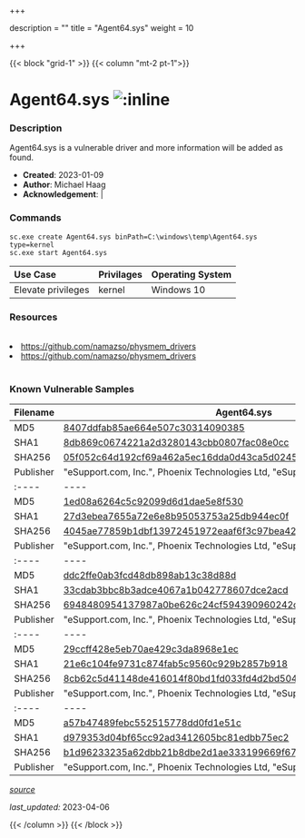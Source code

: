 +++

description = ""
title = "Agent64.sys"
weight = 10

+++


{{< block "grid-1" >}}
{{< column "mt-2 pt-1">}}


# Agent64.sys ![:inline](/images/twitter_verified.png) 


### Description

Agent64.sys is a vulnerable driver and more information will be added as found.

- **Created**: 2023-01-09
- **Author**: Michael Haag
- **Acknowledgement**:  | [](https://twitter.com/)

### Commands

```
sc.exe create Agent64.sys binPath=C:\windows\temp\Agent64.sys type=kernel
sc.exe start Agent64.sys
```

| Use Case | Privilages | Operating System | 
|:---- | ---- | ---- |
| Elevate privileges | kernel | Windows 10 |

### Resources
<br>
<li><a href=" https://github.com/namazso/physmem_drivers"> https://github.com/namazso/physmem_drivers</a></li>
<li><a href="https://github.com/namazso/physmem_drivers">https://github.com/namazso/physmem_drivers</a></li>
<br>

### Known Vulnerable Samples

| Filename | Agent64.sys |
|:---- | ---- | 
| MD5 | <a href="https://www.virustotal.com/gui/file/8407ddfab85ae664e507c30314090385">8407ddfab85ae664e507c30314090385</a> |
| SHA1 | <a href="https://www.virustotal.com/gui/file/8db869c0674221a2d3280143cbb0807fac08e0cc">8db869c0674221a2d3280143cbb0807fac08e0cc</a> |
| SHA256 | <a href="https://www.virustotal.com/gui/file/05f052c64d192cf69a462a5ec16dda0d43ca5d0245900c9fcb9201685a2e7748">05f052c64d192cf69a462a5ec16dda0d43ca5d0245900c9fcb9201685a2e7748</a> |
| Publisher | &#34;eSupport.com, Inc.&#34;, Phoenix Technologies Ltd, &#34;eSupport.com, Inc&#34;  || Signature | eSupport.com, Inc., GlobalSign CodeSigning CA - SHA256 - G2, GlobalSign, GlobalSign Root CA - R1   || Filename | Agent64.sys |
|:---- | ---- | 
| MD5 | <a href="https://www.virustotal.com/gui/file/1ed08a6264c5c92099d6d1dae5e8f530">1ed08a6264c5c92099d6d1dae5e8f530</a> |
| SHA1 | <a href="https://www.virustotal.com/gui/file/27d3ebea7655a72e6e8b95053753a25db944ec0f">27d3ebea7655a72e6e8b95053753a25db944ec0f</a> |
| SHA256 | <a href="https://www.virustotal.com/gui/file/4045ae77859b1dbf13972451972eaaf6f3c97bea423e9e78f1c2f14330cd47ca">4045ae77859b1dbf13972451972eaaf6f3c97bea423e9e78f1c2f14330cd47ca</a> |
| Publisher | &#34;eSupport.com, Inc.&#34;, Phoenix Technologies Ltd, &#34;eSupport.com, Inc&#34;  || Signature | Phoenix Technologies Ltd, GlobalSign ObjectSign CA, GlobalSign Primary Object Publishing CA, GlobalSign Root CA - R1   || Filename | Agent64.sys |
|:---- | ---- | 
| MD5 | <a href="https://www.virustotal.com/gui/file/ddc2ffe0ab3fcd48db898ab13c38d88d">ddc2ffe0ab3fcd48db898ab13c38d88d</a> |
| SHA1 | <a href="https://www.virustotal.com/gui/file/33cdab3bbc8b3adce4067a1b042778607dce2acd">33cdab3bbc8b3adce4067a1b042778607dce2acd</a> |
| SHA256 | <a href="https://www.virustotal.com/gui/file/6948480954137987a0be626c24cf594390960242cd75f094cd6aaa5c2e7a54fa">6948480954137987a0be626c24cf594390960242cd75f094cd6aaa5c2e7a54fa</a> |
| Publisher | &#34;eSupport.com, Inc.&#34;, Phoenix Technologies Ltd, &#34;eSupport.com, Inc&#34;  || Signature | Phoenix Technologies Ltd, GlobalSign ObjectSign CA, GlobalSign Primary Object Publishing CA, GlobalSign Root CA - R1   || Filename | Agent64.sys |
|:---- | ---- | 
| MD5 | <a href="https://www.virustotal.com/gui/file/29ccff428e5eb70ae429c3da8968e1ec">29ccff428e5eb70ae429c3da8968e1ec</a> |
| SHA1 | <a href="https://www.virustotal.com/gui/file/21e6c104fe9731c874fab5c9560c929b2857b918">21e6c104fe9731c874fab5c9560c929b2857b918</a> |
| SHA256 | <a href="https://www.virustotal.com/gui/file/8cb62c5d41148de416014f80bd1fd033fd4d2bd504cb05b90eeb6992a382d58f">8cb62c5d41148de416014f80bd1fd033fd4d2bd504cb05b90eeb6992a382d58f</a> |
| Publisher | &#34;eSupport.com, Inc.&#34;, Phoenix Technologies Ltd, &#34;eSupport.com, Inc&#34;  || Signature | eSupport.com, Inc, GlobalSign CodeSigning CA - G2, GlobalSign Root CA - R1   || Filename | Agent64.sys |
|:---- | ---- | 
| MD5 | <a href="https://www.virustotal.com/gui/file/a57b47489febc552515778dd0fd1e51c">a57b47489febc552515778dd0fd1e51c</a> |
| SHA1 | <a href="https://www.virustotal.com/gui/file/d979353d04bf65cc92ad3412605bc81edbb75ec2">d979353d04bf65cc92ad3412605bc81edbb75ec2</a> |
| SHA256 | <a href="https://www.virustotal.com/gui/file/b1d96233235a62dbb21b8dbe2d1ae333199669f67664b107bff1ad49b41d9414">b1d96233235a62dbb21b8dbe2d1ae333199669f67664b107bff1ad49b41d9414</a> |
| Publisher | &#34;eSupport.com, Inc.&#34;, Phoenix Technologies Ltd, &#34;eSupport.com, Inc&#34;  || Signature | eSupport.com, Inc., GlobalSign Extended Validation CodeSigning CA - SHA256 - G2, GlobalSign, GlobalSign Root CA - R1   |


[*source*](https://github.com/magicsword-io/LOLDrivers/tree/main/yaml/agent64.yaml)

*last_updated:* 2023-04-06








{{< /column >}}
{{< /block >}}
